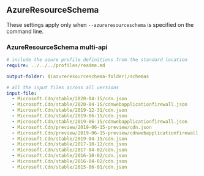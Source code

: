 ## AzureResourceSchema

These settings apply only when `--azureresourceschema` is specified on the command line.

### AzureResourceSchema multi-api

``` yaml $(azureresourceschema) && $(multiapi)
# include the azure profile definitions from the standard location
require: ../../../profiles/readme.md

output-folder: $(azureresourceschema-folder)/schemas

# all the input files across all versions
input-file:
  - Microsoft.Cdn/stable/2020-04-15/cdn.json
  - Microsoft.Cdn/stable/2020-04-15/cdnwebapplicationfirewall.json
  - Microsoft.Cdn/stable/2019-12-31/cdn.json
  - Microsoft.Cdn/stable/2019-06-15/cdn.json
  - Microsoft.Cdn/stable/2019-06-15/cdnwebapplicationfirewall.json
  - Microsoft.Cdn/preview/2019-06-15-preview/cdn.json
  - Microsoft.Cdn/preview/2019-06-15-preview/cdnwebapplicationfirewall.json
  - Microsoft.Cdn/stable/2019-04-15/cdn.json
  - Microsoft.Cdn/stable/2017-10-12/cdn.json
  - Microsoft.Cdn/stable/2017-04-02/cdn.json
  - Microsoft.Cdn/stable/2016-10-02/cdn.json
  - Microsoft.Cdn/stable/2016-04-02/cdn.json
  - Microsoft.Cdn/stable/2015-06-01/cdn.json

```